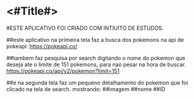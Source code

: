 #  <#Title#>

#ESTE APLICATIVO FOI CRIADO COM INTIUITO DE ESTUDOS.

##este aplicativo na primeira tela faz a busca dos pokemons na api de pokeapi:
https://pokeapi.co/

##tambem faz pesquisa por search digitando o nome do pokemon que deseja ate o limite de 151 pokemons, para nao pesar na hora de buscar.
https://pokeapi.co/api/v2/pokemon?limit=151

##e na segunda tela faz um pequeno detalhamento do pokemon que foi clicado na tela de search.
mostrando:
##imagem
##nome 
##ID
